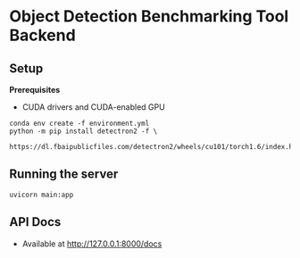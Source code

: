 # Object Detection Benchmarking Tool Backend

## Setup

**Prerequisites**

- CUDA drivers and CUDA-enabled GPU

```
conda env create -f environment.yml
python -m pip install detectron2 -f \
  https://dl.fbaipublicfiles.com/detectron2/wheels/cu101/torch1.6/index.html
```

## Running the server

```
uvicorn main:app
```

## API Docs

- Available at http://127.0.0.1:8000/docs